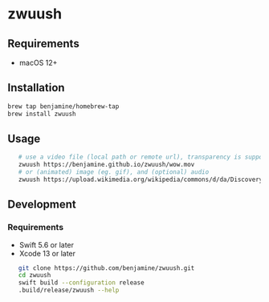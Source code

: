 # zwuush

## Requirements

- macOS 12+

## Installation

``` bash
brew tap benjamine/homebrew-tap
brew install zwuush
```

## Usage

```bash
   # use a video file (local path or remote url), transparency is supported
   zwuush https://benjamine.github.io/zwuush/wow.mov
   # or (animated) image (eg. gif), and (optional) audio
   zwuush https://upload.wikimedia.org/wikipedia/commons/d/da/Discovery_-_Computers_are_in_Control.mp3 https://upload.wikimedia.org/wikipedia/commons/d/d6/Cat_Laptop_-_Idil_Keysan_-_Wikimedia_Giphy_stickers_2019.gif
```

## Development

### Requirements

- Swift 5.6 or later
- Xcode 13 or later

```bash
   git clone https://github.com/benjamine/zwuush.git
   cd zwuush
   swift build --configuration release
   .build/release/zwuush --help
```
